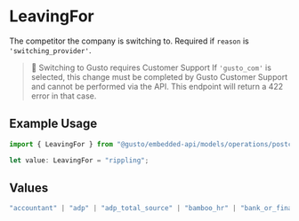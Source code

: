 # LeavingFor

The competitor the company is switching to. Required if `reason` is `'switching_provider'`.

> 🚧 Switching to Gusto requires Customer Support
> If `'gusto_com'` is selected, this change must be completed by Gusto Customer Support and cannot be performed via the API. This endpoint will return a 422 error in that case.


## Example Usage

```typescript
import { LeavingFor } from "@gusto/embedded-api/models/operations/postcompaniescompanyuuidsuspensions.js";

let value: LeavingFor = "rippling";
```

## Values

```typescript
"accountant" | "adp" | "adp_total_source" | "bamboo_hr" | "bank_or_financial_institution" | "check" | "gusto_com" | "homebase" | "insperity" | "intuit_or_quickbooks" | "justworks" | "manual" | "namely" | "onpay" | "other" | "patriot" | "paychex" | "paycom" | "paylocity" | "rippling" | "square" | "surepayroll" | "trinet" | "zenefits"
```